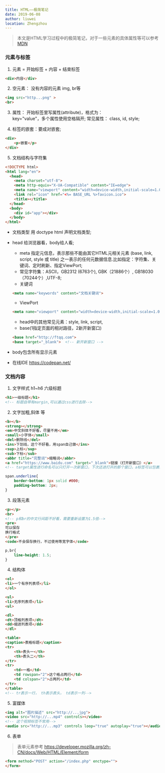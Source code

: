 ```yaml
---
title: HTML——极简笔记
date: 2019-06-08
author: liuwei
location: Zhengzhou
---
```


>本文是HTML学习过程中的极简笔记，对于一些元素的具体属性等可以参考 [MDN](https://developer.mozilla.org/zh-CN/docs/Web/HTML)

### 元素与标签

1. 元素 = 开始标签 + 内容 + 结束标签

```html
<div>内容</div>
```

2. 空元素： 没有内容的元素 img, br等

```html
<img src="http...png" >
<br>
```

3. 属性： 开始标签里写属性(attribute)，格式为：  
    key="value"，多个属性使用空格隔开;
常见属性： class, id, style;

4. 标签的嵌套：要成对嵌套;

```html
<div>
    <p>嵌套</p>
</div>
```
5. 文档结构与字符集

```html
<!DOCTYPE html>
<html lang="en">
  <head>
    <meta charset="utf-8">
    <meta http-equiv="X-UA-Compatible" content="IE=edge">
    <meta name="viewport" content="width=device-width,initial-scale=1.0">
    <link rel="icon" href="<%= BASE_URL %>favicon.ico">
    <title></title>
  </head>
  <body>
    <div id="app"></div>
  </body>
</html>
```

* 文档类型 用 doctype html 声明文档类型;
* head 给浏览器看，body给人看;
    * meta 指定元信息，表示那些不能由其它HTML元相关元素 (base, link, script, style 或 title) 之一表示的任何元数据信息.比如指定：字符集、关键词、定时刷新、指定ViewPort;
    * 常见字符集：ASCII，GB2312 (6763个), GBK（21886个）, GB18030（70244个）,UTF-8;
    * 关键词
    ```html
    <meta name="keywords" content="文档关键词">
    ```
    * ViewPort
    
    ```html
    <meta name="viewport" content="width=device-width,initial-scale=1.0">
    ```
    * head中的其他常见元素：style, link, script, 
    * base(1指定页面的相对路径，2新开新窗口)
    ```html
    <base href="http://ftqq.com">
    <base target="_blank">  <!-- 新开新窗口 -->
    ```

* body包含所有显示元素
* 在线IDE https://codepan.net/

### 文档内容

1. 文字样式 h1~h6 六级标题

```html
<h1>一级标题</h1>
<!-- 标题自带有margin,可以通过css进行去除-->
```

2. 文字加粗,斜体 等

```html
<b></b>
<strong></strong>
<em>中文斜体不好看，尽量不用</em>
<small>小字体</small>
<del>删除线</del>
<ins>下划线，这个不好看，用span自己做</ins>
<sup>上标</sup>
<sub>下标</sub>
<abbr title="完整词">缩略词</abbr>
<a href="https://www.baidu.com" target="_blank">链接（打开新窗口）</a>
<!-- target属性进行命名可以只打开一次新窗口，下次还进打开的那个窗口，a标签可以包裹其他的元素-->
```

```css
span.underline{
    border-bottom: 1px solid #000;
    padding-bottom: 2px;
}
```

3. 段落元素

```html
<p></p>
<br>
<!-- p和br的中文行间距不好看，需要重新设置为1.5倍-->
<pre>
可以保存
换行格式
</pre>
<code>不会保存换行，不过使用等宽字体</code>
```

```css
p,br{
    line-height: 1.5;
}
```

4. 结构体

```html
<ol>
<li>一个有序列表项</li>
</ol>

<ul>
<li>无序列表项</li>
<ul>

<dl>
<dt>顶格列表项</dt>
<dd>缩进列表项</dd>
</dl>

<table>
<caption>表格标题</caption>
<tr>
    <th>表头一</th>
    <th>表头二</th>
</tr>
<tr>
    <td>一格</td>
    <td rowspan="2">这个格占两行</td>
    <td colspan="2">占两列</td>
</tr>
</table>
<!-- tr表示一行， th表示表头， td表示一列-->
```

5. 富媒体

```html
<img alt="图片描述" src="http://...jpg">
<video src="http://...mp4" controls></video>
<!-- 这个视频标签不常用-->
<audio src="http://...mp3" controls loop="true" autoplay="true"></audio>
```

6. 表单
>表单元素参考 https://developer.mozilla.org/zh-CN/docs/Web/HTML/Element/form

```html
<form method="POST" action="/index.php" enctype="">
</form>
```
